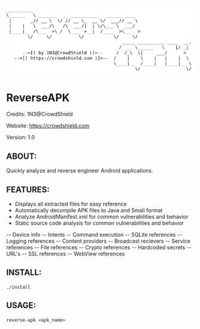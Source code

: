 ![alt tag](https://github.com/1N3/ReverseAPK/blob/master/logo.png)

# ReverseAPK
Credits: 1N3@CrowdShield

Website: https://crowdshield.com

Version: 1.0 

## ABOUT:
Quickly analyze and reverse engineer Android applications. 

## FEATURES:
- Displays all extracted files for easy reference
- Automatically decompile APK files to Java and Smali format
- Analyze AndroidManifest.xml for common vulnerabilities and behavior
- Static source code analysis for common vulnerabilities and behavior

-- Device info
-- Intents
-- Command execution
-- SQLite references
-- Logging references
-- Content providers
-- Broadcast recievers
-- Service references
-- File references
-- Crypto references
-- Hardcoded secrets
-- URL's
-- SSL references
-- WebView references

## INSTALL:
```
./install
```

## USAGE:
```
reverse-apk <apk_name>
```